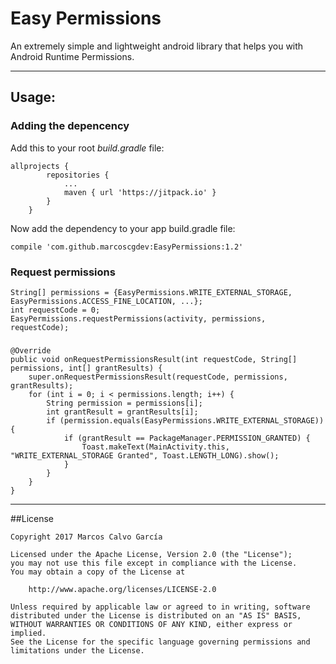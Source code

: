 # Easy Permissions

An extremely simple and lightweight android library that helps you with Android Runtime Permissions.

---

## Usage:

### Adding the depencency

Add this to your root *build.gradle* file:

```
allprojects {
		repositories {
			...
			maven { url 'https://jitpack.io' }
		}
	}
```

Now add the dependency to your app build.gradle file:

```
compile 'com.github.marcoscgdev:EasyPermissions:1.2'
```

### Request permissions

```
String[] permissions = {EasyPermissions.WRITE_EXTERNAL_STORAGE, EasyPermissions.ACCESS_FINE_LOCATION, ...};
int requestCode = 0;
EasyPermissions.requestPermissions(activity, permissions, requestCode);
```

### 

```
@Override
public void onRequestPermissionsResult(int requestCode, String[] permissions, int[] grantResults) {
    super.onRequestPermissionsResult(requestCode, permissions, grantResults);
    for (int i = 0; i < permissions.length; i++) {
        String permission = permissions[i];
        int grantResult = grantResults[i];
        if (permission.equals(EasyPermissions.WRITE_EXTERNAL_STORAGE)) {
            if (grantResult == PackageManager.PERMISSION_GRANTED) {
                Toast.makeText(MainActivity.this, "WRITE_EXTERNAL_STORAGE Granted", Toast.LENGTH_LONG).show();
            }
        }
    }
}
```

---

##License

```
Copyright 2017 Marcos Calvo García

Licensed under the Apache License, Version 2.0 (the "License");
you may not use this file except in compliance with the License.
You may obtain a copy of the License at

    http://www.apache.org/licenses/LICENSE-2.0

Unless required by applicable law or agreed to in writing, software
distributed under the License is distributed on an "AS IS" BASIS,
WITHOUT WARRANTIES OR CONDITIONS OF ANY KIND, either express or implied.
See the License for the specific language governing permissions and
limitations under the License.
```
